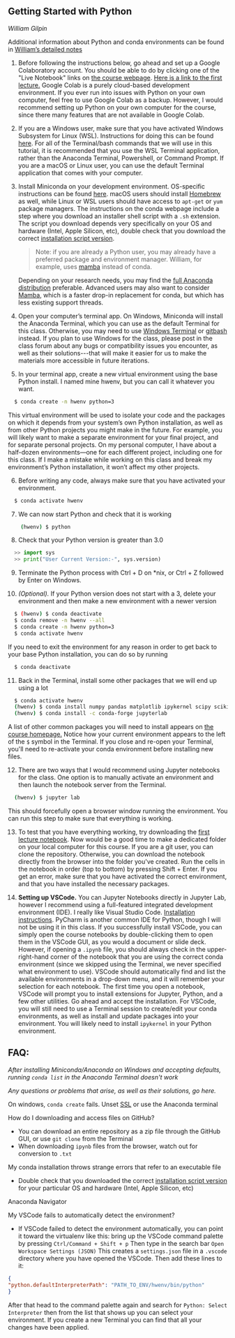 ## Getting Started with Python
*William Gilpin*

Additional information about Python and conda environments can be found in [William’s detailed notes](http://www.wgilpin.com/howto/howto_conda.html)

1. Before following the instructions below, go ahead and set up a Google Colaboratory account. You should be able to do by clicking one of the "Live Notebook" links on [the course webpage](https://github.com/williamgilpin/cphy). [Here is a link to the first lecture.](https://colab.research.google.com/github/williamgilpin/cphy/blob/main/talks/python_intro.ipynb) Google Colab is a purely cloud-based development environment. If you ever run into issues with Python on your own computer, feel free to use Google Colab as a backup. However, I would recommend setting up Python on your own computer for the course, since there many features that are not available in Google Colab.

2. If you are a Windows user, make sure that you have activated Windows Subsystem for Linux (WSL). Instructions for doing this can be found [here](https://www.wgilpin.com/howto/howto_pythononwindows.html). For all of the Terminal/bash commands that we will use in this tutorial, it is recommended that you use the WSL Terminal application, rather than the Anaconda Terminal, Powershell, or Command Prompt. If you are a macOS or Linux user, you can use the default Terminal application that comes with your computer.

3. Install Miniconda on your development environment. OS-specific instructions can be found [here](https://docs.conda.io/projects/conda/en/latest/user-guide/install/index.html). macOS users should install [Homebrew](https://brew.sh/) as well, while Linux or WSL users should have access to `apt-get` or `yum` package managers. The instructions on the conda webpage include a step where you download an installer shell script with a `.sh` extension. The script you download depends very specifically on your OS and hardware (Intel, Apple Silicon, etc), double check that you download the correct [installation script version](https://docs.conda.io/en/latest/miniconda.html).

    > Note: if you are already a Python user, you may already have a preferred package and environment manager. William, for example, uses [mamba](https://mamba.readthedocs.io/en/latest/user_guide/mamba.html) instead of conda.
    
    Depending on your research needs, you may find the [full Anaconda distribution](https://www.anaconda.com/) preferable. Advanced users may also want to consider [Mamba](https://mamba.readthedocs.io/en/latest/user_guide/mamba.html), which is a faster drop-in replacement for conda, but which has less existing support threads.

4. Open your computer’s terminal app. On Windows, Miniconda will install the Anaconda Terminal, which you can use as the default Terminal for this class. Otherwise, you may need to use [Windows Terminal](https://github.com/microsoft/terminal) or [gitbash](https://gitforwindows.org/) instead. If you plan to use Windows for the class, please post in the class forum about any bugs or compatibility issues you encounter, as well as their solutions---that will make it easier for us to make the materials more accessible in future iterations.

5. In your terminal app, create a new virtual environment using the base Python install. I named mine hwenv, but you can call it whatever you want.
  ```bash
    $ conda create -n hwenv python=3
  ```
  This virtual environment will be used to isolate your code and the packages on which it depends from your system’s own Python installation, as well as from other Python projects you might make in the future. For example, you will likely want to make a separate environment for your final project, and for separate personal projects. On my personal computer, I have about a half-dozen environments—one for each different project, including one for this class. If I make a mistake while working on this class and break my environment’s Python installation, it won’t affect my other projects.

6.  Before writing any code, always make sure that you have activated your environment.
  ```bash
    $ conda activate hwenv
  ```

7. We can now start Python and check that it is working
  ```bash
      (hwenv) $ python
  ```

8. Check that your Python version is greater than 3.0
  ```python
    >> import sys
    >> print("User Current Version:-", sys.version)
  ```

9. Terminate the Python process with Ctrl + D on \*nix, or  Ctrl + Z followed by Enter on Windows.

10. *(Optional).* If your Python version does not start with a 3, delete your environment and then make a new environment with a newer version
  ```bash
    $ (hwenv) $ conda deactivate
    $ conda remove -n hwenv --all
    $ conda create -n hwenv python=3
    $ conda activate hwenv
  ```
  If you need to exit the environment for any reason in order to get back to your base Python installation, you can do so by running
  ```bash
    $ conda deactivate
  ```

11. Back in the Terminal, install some other packages that we will end up using a lot 
  ```bash
    $ conda activate hwenv
    (hwenv) $ conda install numpy pandas matplotlib ipykernel scipy scikit-learn
    (hwenv) $ conda install -c conda-forge jupyterlab
  ```
  A list of other common packages you will need to install appears on [the course homepage.](https://www.wgilpin.com/cphy) Notice how your current environment appears to the left of the `$` symbol in the Terminal. If you close and re-open your Terminal, you'll need to re-activate your conda environment before installing new files.

12. There are two ways that I would recommend using Jupyter notebooks for the class. One option is to manually activate an environment and then launch the notebook server from the Terminal.
  ```bash
    (hwenv) $ jupyter lab
  ```
  This should forcefully open a browser window running the environment. You can run this step to make sure that everything is working.

13. To test that you have everything working, try downloading the [first lecture notebook](https://github.com/williamgilpin/cphy/blob/main/talks/python_intro.ipynb). Now would be a good time to make a dedicated folder on your local computer for this course. If you are a git user, you can clone the repository. Otherwise, you can download the notebook directly from the browser into the folder you've created. Run the cells in the notebook in order (top to bottom) by pressing Shift + Enter. If you get an error, make sure that you have activated the correct environment, and that you have installed the necessary packages.

14. **Setting up VSCode.** You can Jupyter Notebooks directly in Jupyter Lab, however I recommend using a full-featured integrated development environment (IDE). I really like Visual Studio Code. [Installation instructions](https://code.visualstudio.com/). PyCharm is another common IDE for Python, though I will not be using it in this class.
  If you successfully install VSCode, you can simply open the course notebooks by double-clicking them to open them in the VSCode GUI, as you would a document or slide deck.  However, if opening a `.ipynb` file, you should always check in the upper-right-hand corner of the notebook that you are using the correct conda environment (since we skipped using the Terminal, we never specified what environment to use). VSCode should automatically find and list the available environments in a drop-down menu, and it will remember your selection for each notebook. 
  The first time you open a notebook, VSCode will prompt you to install extensions for Jupyter, Python, and a few other utilities. Go ahead and accept the installation. 
  For VSCode, you will still need to use a Terminal session to create/edit your conda environments, as well as install and update packages into your environment. You will likely need to install `ipykernel` in your Python environment.

<!-- 12. Now that we know that everything is working, head over to the class repository on GitHub and start working on Lab 1, which uses some parts of the Python ecosystem in order to make really cool embeddings of high-dimensional datasets. -->


## FAQ:


*After installing Miniconda/Anaconda on Windows and accepting defaults, running `conda list` in the Anaconda Terminal doesn't work*



*Any questions or problems that arise, as well as their solutions, go here.*

On windows, `conda create` fails. Unset [SSL](https://stackoverflow.com/questions/50125472/issues-with-installing-python-libraries-on-windows-condahttperror-http-000-co) or use the Anaconda terminal

How do I downloading and access files on GitHub?
+ You can download an entire repository as a zip file through the GitHub GUI, or use `git clone` from the Terminal
+ When downloading `ipynb` files from the browser, watch out for conversion to `.txt`

My conda installation throws strange errors that refer to an executable file
+ Double check that you downloaded the correct [installation script version](https://docs.conda.io/en/latest/miniconda.html) for your particular OS and hardware (Intel, Apple Silicon, etc)

Anaconda Navigator

My VSCode fails to automatically detect the environment?
+ If VSCode failed to detect the environment automatically, you can point it toward the virtualenv like this:
bring up the VSCode command palette by pressing `Ctrl/Command + Shift + p` Then type in the search bar  `Open Workspace Settings (JSON)` This creates a `settings.json` file in a `.vscode` directory where you have opened the VSCode. Then add these lines to it:
```json
{
"python.defaultInterpreterPath": "PATH_TO_ENV/hwenv/bin/python"
}
```
After that head to the command palette again and search for `Python: Select Interpreter` then from the list that shows up you can select your environment. If you create a new Terminal you can find that all your changes have been applied.